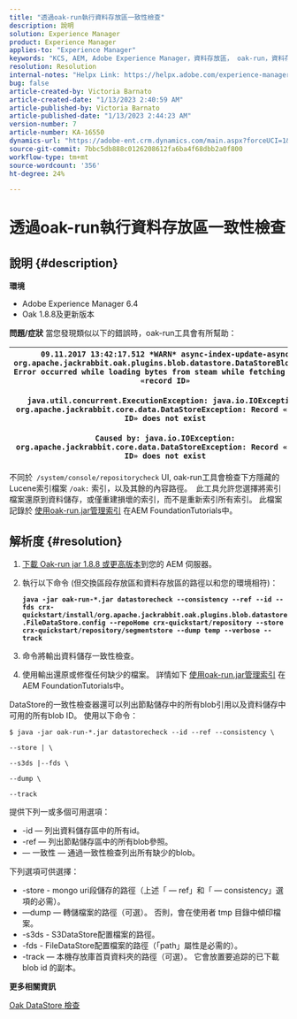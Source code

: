 ```yaml
---
title: "透過oak-run執行資料存放區一致性檢查"
description: 說明
solution: Experience Manager
product: Experience Manager
applies-to: "Experience Manager"
keywords: "KCS, AEM, Adobe Experience Manager，資料存放區， oak-run，資料存放區一致性檢查"
resolution: Resolution
internal-notes: "Helpx Link: https://helpx.adobe.com/experience-manager/kb/How-to-run-a-datastore-consistency-check-via-oak-run-AEM.html"
bug: false
article-created-by: Victoria Barnato
article-created-date: "1/13/2023 2:40:59 AM"
article-published-by: Victoria Barnato
article-published-date: "1/13/2023 2:44:23 AM"
version-number: 7
article-number: KA-16550
dynamics-url: "https://adobe-ent.crm.dynamics.com/main.aspx?forceUCI=1&pagetype=entityrecord&etn=knowledgearticle&id=999908b0-eb92-ed11-aad1-6045bd006d92"
source-git-commit: 7bbc5db888c0126208612fa6ba4f68dbb2a0f800
workflow-type: tm+mt
source-wordcount: '356'
ht-degree: 24%

---
```


# 透過oak-run執行資料存放區一致性檢查

## 說明 {#description}

<b>環境</b>
- Adobe Experience Manager 6.4
- Oak 1.8.8及更新版本



<b>問題/症狀</b>
當您發現類似以下的錯誤時，oak-run工具會有所幫助：


| `09.11.2017 13:42:17.512 *WARN* async-index-update-async org.apache.jackrabbit.oak.plugins.blob.datastore.DataStoreBlobStore Error occurred while loading bytes from steam while fetching for id «record ID»`<br><br>`java.util.concurrent.ExecutionException: java.io.IOException: org.apache.jackrabbit.core.data.DataStoreException: Record «record ID» does not exist`<br><br>`Caused by: java.io.IOException: org.apache.jackrabbit.core.data.DataStoreException: Record «record ID» does not exist` |
| --- |




不同於` /system/console/repositorycheck` UI, oak-run工具會檢查下方隱藏的Lucene索引檔案 `/oak:` 索引，以及其餘的內容路徑。  此工具允許您選擇將索引檔案還原到資料儲存，或僅重建損壞的索引，而不是重新索引所有索引。 此檔案記錄於 [使用oak-run.jar管理索引](https://experienceleague.adobe.com/docs/experience-manager-learn/foundation/administration/use-oak-run-jar-to-manage-indexes.html?lang=en) 在AEM FoundationTutorials中。


## 解析度 {#resolution}


1. [下載 Oak-run jar 1.8.8 或更高版本](https://repo1.maven.org/maven2/org/apache/jackrabbit/oak-run/1.6.6/oak-run-1.6.6.jar)到您的 AEM 伺服器。
2. 執行以下命令 (但交換區段存放區和資料存放區的路徑以和您的環境相符)：

   <b>`java -jar oak-run-*.jar datastorecheck --consistency --ref --id --fds crx-quickstart/install/org.apache.jackrabbit.oak.plugins.blob.datastore.FileDataStore.config --repoHome crx-quickstart/repository --store crx-quickstart/repository/segmentstore --dump temp --verbose --track`</b>


3. 命令將輸出資料儲存一致性檢查。
4. 使用輸出還原或修復任何缺少的檔案。 詳情如下 [使用oak-run.jar管理索引](https://experienceleague.adobe.com/docs/experience-manager-learn/foundation/administration/use-oak-run-jar-to-manage-indexes.html?lang=en) 在AEM FoundationTutorials中。


DataStore的一致性檢查器還可以列出節點儲存中的所有blob引用以及資料儲存中可用的所有blob ID。 使用以下命令：

`$ java -jar oak-run-*.jar datastorecheck --id --ref --consistency \`

`--store | \`

`--s3ds |--fds \`

`--dump \`

`--track`

提供下列一或多個可用選項：

- -id — 列出資料儲存區中的所有id。
- -ref — 列出節點儲存區中的所有blob參照。
-  — 一致性 — 通過一致性檢查列出所有缺少的blob。


下列選項可供選擇：

- -store - mongo uri段儲存的路徑（上述「 — ref」和「 — consistency」選項的必需）。
- —dump — 轉儲檔案的路徑（可選）。 否則，會在使用者 tmp 目錄中傾印檔案。
- -s3ds - S3DataStore配置檔案的路徑。
- -fds - FileDataStore配置檔案的路徑（「path」屬性是必需的）。
- -track — 本機存放庫首頁資料夾的路徑（可選）。 它會放置要追踪的已下載 blob id 的副本。


<b>更多相關資訊</b>

[Oak DataStore 檢查](https://github.com/apache/jackrabbit-oak/tree/1.8/oak-run#oak-datastore-check)
